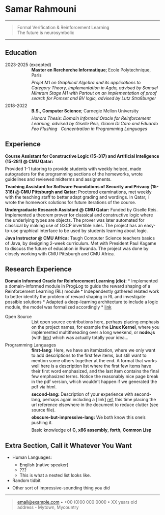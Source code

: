 <!DOCTYPE html>
<html xmlns="http://www.w3.org/1999/xhtml" lang="" xml:lang="">
<head>
  <meta charset="utf-8" />
  <meta name="generator" content="pandoc" />
  <meta name="viewport" content="width=device-width, initial-scale=1.0, user-scalable=yes" />
  <title>resume</title>
  <style>
    html {
      line-height: 1.5;
      font-family: Georgia, serif;
      font-size: 20px;
      color: #1a1a1a;
      background-color: #fdfdfd;
    }
    body {
      margin: 0 auto;
      max-width: 36em;
      padding-left: 50px;
      padding-right: 50px;
      padding-top: 50px;
      padding-bottom: 50px;
      hyphens: auto;
      overflow-wrap: break-word;
      text-rendering: optimizeLegibility;
      font-kerning: normal;
    }
    @media (max-width: 600px) {
      body {
        font-size: 0.9em;
        padding: 1em;
      }
      h1 {
        font-size: 1.8em;
      }
    }
    @media print {
      body {
        background-color: transparent;
        color: black;
        font-size: 12pt;
      }
      p, h2, h3 {
        orphans: 3;
        widows: 3;
      }
      h2, h3, h4 {
        page-break-after: avoid;
      }
    }
    p {
      margin: 1em 0;
    }
    a {
      color: #1a1a1a;
    }
    a:visited {
      color: #1a1a1a;
    }
    img {
      max-width: 100%;
    }
    h1, h2, h3, h4, h5, h6 {
      margin-top: 1.4em;
    }
    h5, h6 {
      font-size: 1em;
      font-style: italic;
    }
    h6 {
      font-weight: normal;
    }
    ol, ul {
      padding-left: 1.7em;
      margin-top: 1em;
    }
    li > ol, li > ul {
      margin-top: 0;
    }
    blockquote {
      margin: 1em 0 1em 1.7em;
      padding-left: 1em;
      border-left: 2px solid #e6e6e6;
      color: #606060;
    }
    code {
      font-family: Menlo, Monaco, 'Lucida Console', Consolas, monospace;
      font-size: 85%;
      margin: 0;
    }
    pre {
      margin: 1em 0;
      overflow: auto;
    }
    pre code {
      padding: 0;
      overflow: visible;
      overflow-wrap: normal;
    }
    .sourceCode {
     background-color: transparent;
     overflow: visible;
    }
    hr {
      background-color: #1a1a1a;
      border: none;
      height: 1px;
      margin: 1em 0;
    }
    table {
      margin: 1em 0;
      border-collapse: collapse;
      width: 100%;
      overflow-x: auto;
      display: block;
      font-variant-numeric: lining-nums tabular-nums;
    }
    table caption {
      margin-bottom: 0.75em;
    }
    tbody {
      margin-top: 0.5em;
      border-top: 1px solid #1a1a1a;
      border-bottom: 1px solid #1a1a1a;
    }
    th {
      border-top: 1px solid #1a1a1a;
      padding: 0.25em 0.5em 0.25em 0.5em;
    }
    td {
      padding: 0.125em 0.5em 0.25em 0.5em;
    }
    header {
      margin-bottom: 4em;
      text-align: center;
    }
    #TOC li {
      list-style: none;
    }
    #TOC ul {
      padding-left: 1.3em;
    }
    #TOC > ul {
      padding-left: 0;
    }
    #TOC a:not(:hover) {
      text-decoration: none;
    }
    code{white-space: pre-wrap;}
    span.smallcaps{font-variant: small-caps;}
    div.columns{display: flex; gap: min(4vw, 1.5em);}
    div.column{flex: auto; overflow-x: auto;}
    div.hanging-indent{margin-left: 1.5em; text-indent: -1.5em;}
    ul.task-list{list-style: none;}
    ul.task-list li input[type="checkbox"] {
      width: 0.8em;
      margin: 0 0.8em 0.2em -1.6em;
      vertical-align: middle;
    }
    .display.math{display: block; text-align: center; margin: 0.5rem auto;}
  </style>
  <style type="text/css">
  /*
   * Copyright 2013 Christophe-Marie Duquesne <chmd@chmd.fr>
   *
   * CSS for making a resume with pandoc. Inspired by moderncv.
   *
   * This CSS document is delivered to you under the CC BY-SA 3.0 License.
   * https://creativecommons.org/licenses/by-sa/3.0/deed.en_US
   */

  /* Whole document */
  body {
      font-family: "Helvetica Neue", Helvetica, Arial, sans-serif;
      max-width: 800px;
      margin: auto;
      background: #FFFFFF;
      padding: 10px 10px 10px 10px;
  }

  /* Title of the resume */
  h1 {
      font-size: 55px;
      color: #757575;
      text-align:center;
      margin-bottom:15px;
  }
  /* h1:hover { */
  /*     background-color: #757575; */
  /*     color: #FFFFFF; */
  /*     text-shadow: 1px 1px 1px #333; */
  /* } */

  /* Titles of categories */
  h2 {
      /* This is called "sectioncolor" in the ConTeXt stylesheet. */
      color: #397249;
  }
  /* There is a bar just before each category */
  h2:before {
      content: "";
      display: inline-block;
      margin-right:1%;
      width: 16%;
      height: 10px;
      /* This is called "rulecolor" in the ConTeXt stylesheet. */
      background-color: #9CB770;
  }
  /* h2:hover { */
  /*     background-color: #397249; */
  /*     color: #FFFFFF; */
  /*     text-shadow: 1px 1px 1px #333; */
  /* } */

  /* Definitions */
  dt {
      float: left;
      clear: left;
      width: 17%;
      font-weight: bold;
  }
  dd {
      margin-left: 17%;
      margin-bottom:7px;
  }
  p {
      margin-top:0;
      margin-bottom:7px;
  }

  /* Blockquotes */
  blockquote {
      text-align: center
  }

  /* Links */
  a {
      text-decoration: none;
      color: #397249;
  }
  a:hover, a:active {
      background-color: #397249;
      color: #FFFFFF;
      text-decoration: none;
      text-shadow: 1px 1px 1px #333;
  }

  /* Horizontal separators */
  hr {
      color: #A6A6A6;
  }

  table {
      width: 100%;
  }
  </style>
  <!--[if lt IE 9]>
    <script src="//cdnjs.cloudflare.com/ajax/libs/html5shiv/3.7.3/html5shiv-printshiv.min.js"></script>
  <![endif]-->
</head>
<body>
<h1 id="samar-rahmouni">Samar Rahmouni</h1>
<hr />
<blockquote>
<p>Formal Verification &amp; Reinforcement Learning<br />
The future is neurosymbolic</p>
</blockquote>
<hr />
<h2 id="education">Education</h2>
<dl>
<dt>2023-2025 (excepted)</dt>
<dd>
<p><strong>Master en Rercherche Informatique</strong>; Ecole
Polytechnique, Paris</p>
<p><em>Projet M1 on Graphical Algebra and its applications to Category
Theory, implementation in Agda, advised by Samuel Mimram</em> <em>Stage
M1 with Partout on an implementation of proof search for Pomset and BV
logic, advised by Lutz Straßburger</em><br />
</p>
</dd>
<dt>2018-2022</dt>
<dd>
<p><strong>B.S., Computer Science</strong>; Carnegie Mellon
University</p>
<p><em>Honors Thesis: Domain Informed Oracle for Reinforcement Learning,
advised by Giselle Reis, Gianni Di Caro and Eduardo Feo Flushing</em>  
<em>Concentration in Programming Languages</em></p>
</dd>
</dl>
<h2 id="experience">Experience</h2>
<p><strong>Course Assistant for Constructive Logic (15-317) and
Artificial Inteligence (15-281) @ CMU Qatar:</strong></p>
<p>Provided 1-1 tutoring to provide students with weekly helped, made
autograders for the programming sections of the homeworks, wrote
guidelines and reviewed midterms and assignments.</p>
<p><strong>Teaching Assistant for Software Foundations of Security and
Privacy (15-316) @ CMU Pittsburgh and Qatar:</strong> Proctored
examinations, met weekly with the teaching staff to better adapt grading
and wordings. In Qatar, I wrote the homework solutions for future
iterations of the course.</p>
<p><strong>Undergraduate Research Assistant @ CMU Qatar:</strong> Funded
by Giselle Reis. Implemented a theorem prover for classical and
constructive logic where the underlying types are objects. The prover
was later automated for classical by making use of G3CP invertible
rules. The project has an easy-to-use graphical interface to be used by
students learning about logic.</p>
<p><strong>Java Instructor @ CMU Africa:</strong> Taugh Computer Science
teachers basics of Java, by designing 2-week curriculum. Met with
President Paul Kagame to discuss the future of education in Rwanda. The
project was done by closely working with CMU Pittsburgh and CMU
Africa.</p>
<h2 id="research-experience">Research Experience</h2>
<p><strong>Domain Informed Oracle for Reinforcement Learning
(dio):</strong> * Implemented a domain-informed module in ProgLog to
guide the reward shaping of a Reinforcement Learning (RL) module *
Independently gathered related work to better identify the problem of
reward shaping in RL and investigate possible solutions * Adapted a
deep-learning architecture to include a logic module, the model was
formalized accordingly * <a href="main.pdf">link</a></p>
<dl>
<dt>Open Source</dt>
<dd>
List open source contributions here, perhaps placing emphasis on the
project names, for example the <strong>Linux Kernel</strong>, where you
implemented multithreading over a long weekend, or
<strong>node.js</strong> (with <a href="http://nodejs.org"
target="_blank">link</a>) which was actually totally your idea…
</dd>
<dt>Programming Languages</dt>
<dd>
<strong>first-lang:</strong> Here, we have an itemization, where we only
want to add descriptions to the first few items, but still want to
mention some others together at the end. A format that works well here
is a description list where the first few items have their first word
emphasized, and the last item contains the final few emphasized terms.
Notice the reasonably nice page break in the pdf version, which wouldn’t
happen if we generated the pdf via html.
</dd>
<dd>
<p><strong>second-lang:</strong> Description of your experience with
second-lang, perhaps again including a [link] <a
href="https://github.com/githubuser/superlongprojectname"
target="_blank">ref</a>, this time placing the url reference elsewhere
in the document to reduce clutter (see source file).</p>
</dd>
<dd>
<p><strong>obscure-but-impressive-lang:</strong> We both know this one’s
pushing it.</p>
</dd>
<dd>
<p>Basic knowledge of <strong>C</strong>, <strong>x86 assembly</strong>,
<strong>forth</strong>, <strong>Common Lisp</strong></p>
</dd>
</dl>
<h2 id="extra-section-call-it-whatever-you-want">Extra Section, Call it
Whatever You Want</h2>
<ul>
<li><p>Human Languages:</p>
<ul>
<li>English (native speaker)</li>
<li>???</li>
<li>This is what a nested list looks like.</li>
</ul></li>
<li><p>Random tidbit</p></li>
<li><p>Other sort of impressive-sounding thing you did</p></li>
</ul>
<hr />
<blockquote>
<p><a href="mailto:email@example.com"
class="email">email@example.com</a> • +00 (0)00 000 0000 • XX years
old<br />
address - Mytown, Mycountry</p>
</blockquote>
</body>
</html>
